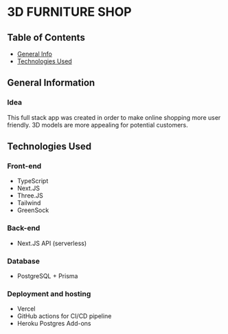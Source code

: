# 3D FURNITURE SHOP
<!-- > The app is hosted in Vercel [_HERE._](https://3d-shop.vercel.app/) -->

## Table of Contents
* [General Info](#general-information)
* [Technologies Used](#technologies-used)
<!-- * [Features](#features)
* [Screenshots](#screenshots)
* [Folders Structure](#folders-structure)
* [Client Side Components Structure](#client-side-components-structure)
* [Setup](#setup)
* [Project Status](#project-status)
* [Future features](#future-features) -->


## General Information

### Idea
This full stack app was created in order to make online shopping more user friendly. 3D models are more appealing for potential customers.

## Technologies Used
### Front-end
- TypeScript
- Next.JS
- Three.JS
- Tailwind
- GreenSock

### Back-end
- Next.JS API (serverless)

### Database
- PostgreSQL + Prisma

### Deployment and hosting
- Vercel
- GitHub actions for CI/CD pipeline
- Heroku Postgres Add-ons

<!-- ## Features
So far, I have incorporated the following features:

- user can display 3D models from different perspectives
- user can open life preview of 3D models and zoom in to see details
- user can add/subtract products to/from a cart when is not logged-in
- user authentication (login with email / google / github) - next-auth
- user can create a new account
- when user is logged-in, can add/delete products to an account
- total price of a cart is shown

## Bugs
I am still working on the bugs:

- the main GreenSock animation is displaying incorrectly from time to time
- update products in database
- rerender components after changes in database

## Screenshots
https://user-images.githubusercontent.com/57223600/179953149-ebf115e9-140d-4945-b6e9-ea5d426ff24c.mp4


## Folders Structure
<img src="./screenshots/folders.png" width="800">

## Client Side Components Structure
<img src="./screenshots/components.png" width="1000">

## Setup
If anybody wants to clone this project, they have to install dependencies using `npm install`, and then run the development local server using `npm run dev`. A list with all scrips is found in the package.json file.

In order to run a local copy, users need to include an .env file in the server folder with the following information:
- DATABASE_URL - URL to postgreSQL database.
- GOOGLE_ID - Google credentials to enable authentication 
- GOOGLE_SECRET - Google credentials to enable authentication 
- GITHUB_CLIENT_ID - Google credentials to enable authentication 
- GITHUB_CLIENT_SECRET - Google credentials to enable authentication
- NEXTAUTH_URL - website url
- SECRET - secret created randomly. You can use https://generate-secret.vercel.app/32 to generate it.

## Project Status
The project is currently on progress, and some additional features will be included in the future.

## Future features
- payments
- 3D custom configurator based on parameters -->